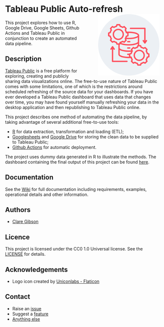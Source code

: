 # Tableau Public Auto-refresh <img src="./assets/img/logo.png" align="right" width="200" style="margin-left:50px;"/>

This project explores how to use R, Google Drive, Google Sheets, Github Actions and Tableau Public in conjunction to create an automated data pipeline.

## Description
[Tableau Public](https://public.tableau.com/app/discover) is a free platform for exploring, creating and publicly sharing data visualizations online. The free-to-use nature of Tableau Public comes with some limitations, one of which is the restrictions around scheduled refreshing of the source data for your dashboards. If you have ever developed a Tableau Public dashboard that uses data that changes over time, you may have found yourself manually refreshing your data in the desktop application and then republishing to Tableau Public online.

This project describes one method of automating the data pipeline, by taking advantage of several additional free-to-use tools:

- [R](https://www.r-project.org) for data extraction, transformation and loading (ETL);
- [Googlesheets](https://www.google.co.uk/sheets/about) and [Google Drive](https://drive.google.com) for storing the clean data to be supplied to Tableau Public;
- [Github Actions](https://docs.github.com/en/actions) for automatic deployment.

The project uses dummy data generated in R to illustrate the methods. The dashboard containing the final output of this project can be found [here](https://public.tableau.com/views/TableauPublicAuto-Refresh/Dashboard?:language=en-GB&publish=yes&:display_count=n&:origin=viz_share_link).

## Documentation

See the [Wiki](https://github.com/clarelgibson/tableau-public-autorefresh/wiki) for full documentation including requirements, examples, operational details and other information.

## Authors

- [Clare Gibson](https://github.com/clarelgibson)

## Licence
This project is licensed under the CC0 1.0 Universal license. See the [LICENSE](./LICENSE) for details.

## Acknowledgements

- Logo icon created by [Uniconlabs - Flaticon](https://www.flaticon.com/free-icons/data-processing)

## Contact

- Raise an [issue](https://github.com/clarelgibson/tableau-public-autorefresh/issues)
- Suggest a [feature](https://github.com/clarelgibson/tableau-public-autorefresh/issues)
- [Anything else](mailto:surreydatagirl@gmail.com)
